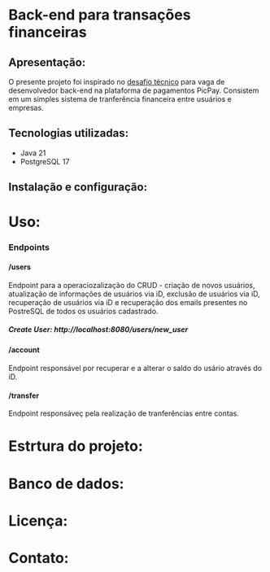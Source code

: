 # Back-end para transações financeiras

## Apresentação:
O presente projeto foi inspirado no [desafio técnico](https://github.com/PicPay/picpay-desafio-backend#materiais-%C3%BAteis) para vaga de desenvolvedor back-end na plataforma de pagamentos PicPay. 
Consistem em um simples sistema de tranferência financeira entre usuários e empresas.

## Tecnologias utilizadas:
- Java 21
- PostgreSQL 17

## Instalação e configuração:

# Uso:

### Endpoints

#### /users
Endpoint para a operaciozalização do CRUD - criação de novos usuários, atualização de informações de usuários via iD, exclusão de usuários via iD, recuperação de usuários via iD e recuperação dos 
emails presentes no PostreSQL de todos os usuários cadastrado.

##### Create User: http://localhost:8080/users/new_user

#####

#####

#####

#### /account
Endpoint responsável por recuperar e a alterar o saldo do usário através do iD.

#### /transfer
Endpoint responsáveç pela realização de tranferências entre contas.

# Estrtura do projeto:

# Banco de dados:

# Licença:

# Contato:
